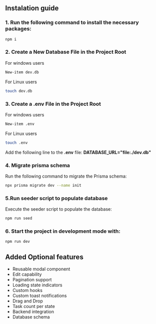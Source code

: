 ## Instalation guide

### 1. Run the following command to install the necessary packages:

```bash
npm i
```

### 2. Create a New Database File in the Project Root

For windows users

```bash
New-item dev.db
```

For Linux users

```bash
touch dev.db
```

### 3. Create a **.env** File in the Project Root

For windows users

```bash
New-item .env
```

For Linux users

```bash
touch .env
```

Add the following line to the **.env** file:
**DATABASE_URL="file:./dev.db"**

### 4. Migrate prisma schema

Run the following command to migrate the Prisma schema:

```bash
npx prisma migrate dev --name init
```

### 5.Run seeder script to populate database

Execute the seeder script to populate the database:

```bash
npm run seed
```

### 6. Start the project in development mode with:

```
npm run dev
```

## Added Optional features

- Reusable modal component
- Edit capability
- Pagination support
- Loading state indicators
- Custom hooks
- Custom toast notifications
- Drag and Drop
- Task count per state
- Backend integration
- Database schema
